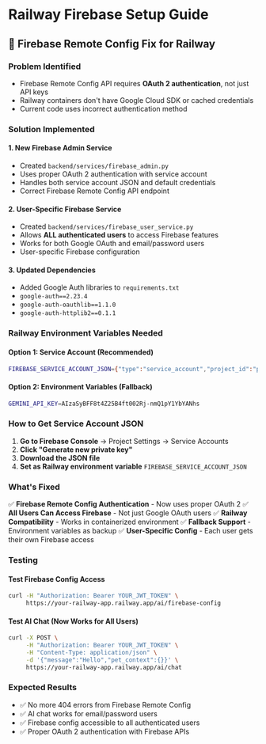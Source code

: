 # Railway Firebase Setup Guide

## 🎯 Firebase Remote Config Fix for Railway

### **Problem Identified**
- Firebase Remote Config API requires **OAuth 2 authentication**, not just API keys
- Railway containers don't have Google Cloud SDK or cached credentials
- Current code uses incorrect authentication method

### **Solution Implemented**

#### **1. New Firebase Admin Service**
- Created `backend/services/firebase_admin.py`
- Uses proper OAuth 2 authentication with service account
- Handles both service account JSON and default credentials
- Correct Firebase Remote Config API endpoint

#### **2. User-Specific Firebase Service**
- Created `backend/services/firebase_user_service.py`
- Allows **ALL authenticated users** to access Firebase features
- Works for both Google OAuth and email/password users
- User-specific Firebase configuration

#### **3. Updated Dependencies**
- Added Google Auth libraries to `requirements.txt`
- `google-auth==2.23.4`
- `google-auth-oauthlib==1.1.0`
- `google-auth-httplib2==0.1.1`

### **Railway Environment Variables Needed**

#### **Option 1: Service Account (Recommended)**
```bash
FIREBASE_SERVICE_ACCOUNT_JSON={"type":"service_account","project_id":"pawfectpal-ac5d7",...}
```

#### **Option 2: Environment Variables (Fallback)**
```bash
GEMINI_API_KEY=AIzaSyBFF8t4Z25B4ft002Rj-nmQ1pY1YbYANhs
```

### **How to Get Service Account JSON**

1. **Go to Firebase Console** → Project Settings → Service Accounts
2. **Click "Generate new private key"**
3. **Download the JSON file**
4. **Set as Railway environment variable** `FIREBASE_SERVICE_ACCOUNT_JSON`

### **What's Fixed**

✅ **Firebase Remote Config Authentication** - Now uses proper OAuth 2
✅ **All Users Can Access Firebase** - Not just Google OAuth users
✅ **Railway Compatibility** - Works in containerized environment
✅ **Fallback Support** - Environment variables as backup
✅ **User-Specific Config** - Each user gets their own Firebase access

### **Testing**

#### **Test Firebase Config Access**
```bash
curl -H "Authorization: Bearer YOUR_JWT_TOKEN" \
     https://your-railway-app.railway.app/ai/firebase-config
```

#### **Test AI Chat (Now Works for All Users)**
```bash
curl -X POST \
     -H "Authorization: Bearer YOUR_JWT_TOKEN" \
     -H "Content-Type: application/json" \
     -d '{"message":"Hello","pet_context":{}}' \
     https://your-railway-app.railway.app/ai/chat
```

### **Expected Results**

- ✅ No more 404 errors from Firebase Remote Config
- ✅ AI chat works for email/password users
- ✅ Firebase config accessible to all authenticated users
- ✅ Proper OAuth 2 authentication with Firebase APIs
